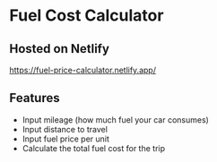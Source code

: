 # Fuel Cost Calculator

## Hosted on Netlify

https://fuel-price-calculator.netlify.app/

## Features

- Input mileage (how much fuel your car consumes)
- Input distance to travel
- Input fuel price per unit
- Calculate the total fuel cost for the trip
